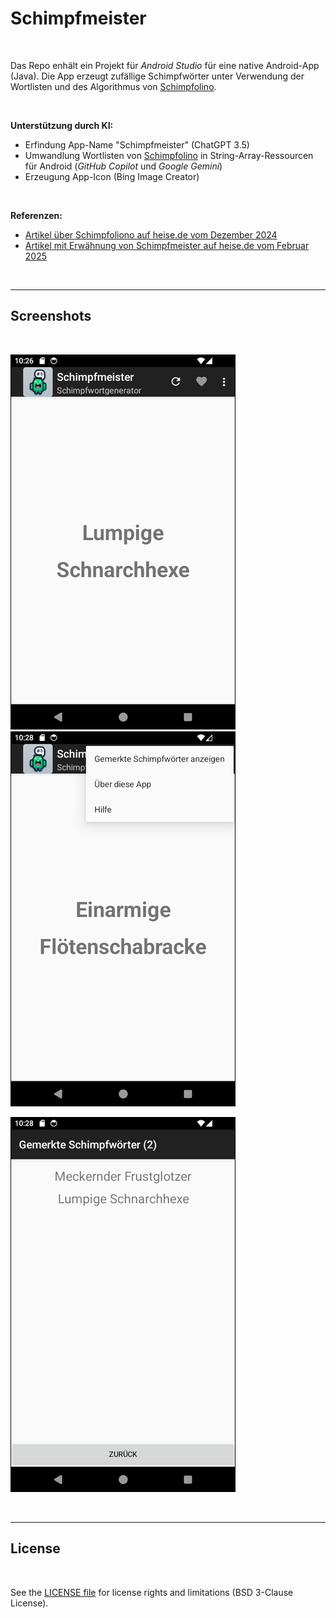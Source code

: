 # Schimpfmeister #

<br>

Das Repo enhält ein Projekt für *Android Studio* für eine native Android-App (Java).
Die App erzeugt zufällige Schimpfwörter unter Verwendung der Wortlisten und des Algorithmus von
[Schimpfolino](https://github.com/NikolaiRadke/Schimpfolino/).

<br>

**Unterstützung durch KI:**
* Erfindung App-Name "Schimpfmeister" (ChatGPT 3.5)
* Umwandlung Wortlisten von [Schimpfolino](https://github.com/NikolaiRadke/Schimpfolino/) in String-Array-Ressourcen
  für Android  (*GitHub Copilot* und *Google Gemini*)
* Erzeugung App-Icon (Bing Image Creator)

<br>

**Referenzen:**
* [Artikel über Schimpfoliono auf heise.de vom Dezember 2024](https://heise.de/-10184669)
* [Artikel mit Erwähnung von Schimpfmeister auf heise.de vom Februar 2025](https://heise.de/-10289014)

<br>

----

## Screenshots ##

<br>

![Screenshot 1](screenshot_1.png) &nbsp; ![Screenshot 2](screenshot_2.png)

![Screenshot 3](screenshot_3.png)

<br>

----

## License ##

<br>

See the [LICENSE file](LICENSE.md) for license rights and limitations (BSD 3-Clause License).

<br>
